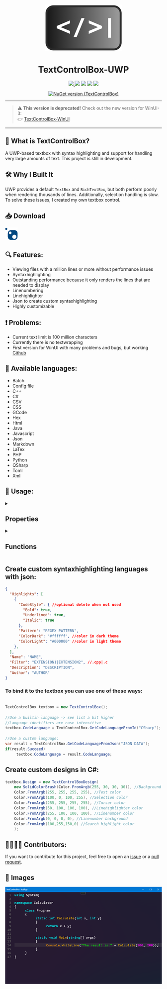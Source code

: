 <div align="center">
  <img src="images/Icon1.png" height="150px" width="auto">
  <h1>TextControlBox-UWP</h1>
</div>

<div align="center">
  <a href="https://www.microsoft.com/store/productId/9NWL9M9JPQ36">
    <img src="https://img.shields.io/badge/Download demo App-Microsoft%20Store-brightgreen?style=flat">
  </a>
  <img src="https://img.shields.io/github/issues/FrozenAssassine/TextControlBox-UWP.svg?style=flat">
  <img src="https://img.shields.io/github/issues-closed/FrozenAssassine/TextControlBox-UWP.svg">
  <img src="https://img.shields.io/github/stars/FrozenAssassine/TextControlBox-UWP.svg">
  <img src="https://img.shields.io/github/repo-size/FrozenAssassine/TextControlBox-UWP">
  
  <br>

  [![NuGet version (TextControlBox)](https://img.shields.io/nuget/v/TextControlBox.JuliusKirsch)](https://www.nuget.org/packages/TextControlBox.JuliusKirsch)
</div>

---

> ⚠️ **This version is deprecated!** Check out the new version for WinUI-3:  
> 👉 [TextControlBox-WinUI](https://github.com/FrozenAssassine/TextControlBox-WinUI)

---

## 🤔 What is TextControlBox?
A UWP-based textbox with syntax highlighting and support for handling very large amounts of text. This project is still in development.

## 🛠 Why I Built It
UWP provides a default `TextBox` and `RichTextBox`, but both perform poorly when rendering thousands of lines. Additionally, selection handling is slow. To solve these issues, I created my own textbox control.

## 📥 Download

<a href="https://www.nuget.org/packages/TextControlBox.JuliusKirsch">
  <img width="40" height="auto" src="https://raw.githubusercontent.com/devicons/devicon/master/icons/nuget/nuget-original.svg"/>
</a>

## 🔍 Features:
- Viewing files with a million lines or more without performance issues
- Syntaxhighlighting
- Outstanding performance because it only renders the lines that are needed to display
- Linenumbering
- Linehighlighter
- Json to create custom syntaxhighlighting
- Highly customizable


## ❗ Problems:
- Current text limit is 100 million characters
- Currently there is no textwrapping
- First version for WinUI with many problems and bugs, but working [Github](https://github.com/FrozenAssassine/TextControlBox-WinUI/)

## 🚩 Available languages:
- Batch
- Config file
- C++
- C#
- CSV
- CSS
- GCode
- Hex
- Html
- Java
- Javascript
- Json
- Markdown
- LaTex
- PHP
- Python
- QSharp
- Toml
- Xml

## 🚀 Usage:

<details><summary><h2>Properties</h2></summary> 
 
 ```
- ScrollBarPosition (get/set)
- CharacterCount (get)
- NumberOfLines (get)
- CurrentLineIndex (get)
- SelectedText (get/set)
- SelectionStart (get/set)
- SelectionLength (get/set)
- ContextFlyoutDisabled (get/set)
- ContextFlyout (get/set)
- CursorSize (get/set)
- ShowLineNumbers (get/set)
- ShowLineHighlighter (get/set)
- ZoomFactor (get/set)
- IsReadonly (get/set)
- Text (get/set)
- RenderedFontSize (get)
- FontSize (get/set)
- FontFamily (get/set)
- Cursorposition (get/set)
- SpaceBetweenLineNumberAndText (get/set)
- LineEnding (get/set)
- SyntaxHighlighting (get/set)
- CodeLanguage (get/set)
- RequestedTheme (get/set)
- Design (get/set)
- static CodeLanguages (get/set) 
- VerticalScrollSensitivity (get/set)
- HorizontalScrollSensitivity (get/set)
- VerticalScroll (get/set)
- HorizontalScroll (get/set)
- CornerRadius (get/set)
- UseSpacesInsteadTabs (get/set)
- NumberOfSpacesForTab (get/set)
  ```
</details>
<details>
  <summary><h2>Functions</h2></summary>
 
  ```
- SelectLine(index)
- GoToLine(index)
- SetText(text)
- LoadText(text)
- Paste()
- Copy()
- Cut()
- GetText()
- SetSelection(start, length)
- SelectAll()
- ClearSelection()
- Undo()
- Redo()
- ScrollLineToCenter(line)
- ScrollOneLineUp()
- ScrollOneLineDown()
- ScrollLineIntoView(line)
- ScrollTopIntoView()
- ScrollBottomIntoView()
- ScrollPageUp()
- ScrollPageDown()
- GetLineContent(line)
- GetLinesContent(startline, count)
- SetLineContent(line, text)
- DeleteLine(line)
- AddLine(position, text)
- FindInText(pattern)
- SurroundSelectionWith(value)
- SurroundSelectionWith(value1, value2)
- DuplicateLine(line)
- FindInText(word, up, matchCase, wholeWord)
- ReplaceInText(word, replaceword, up, matchCase, wholeword)
- ReplaceAll(word, replaceword, up, matchCase, wholeword)
- static GetCodeLanguageFromJson(jsondata)
- static SelectCodeLanguageById(identifier)
- Unload()
- ClearUndoRedoHistory()
  ```
</details>

## Create custom syntaxhighlighting languages with json:
```json
{
  "Highlights": [
    {
      "CodeStyle": { //optional delete when not used
        "Bold": true, 
        "Underlined": true, 
        "Italic": true
      },
      "Pattern": "REGEX PATTERN",
      "ColorDark": "#ffffff", //color in dark theme
      "ColorLight": "#000000" //color in light theme
    },
  ],
  "Name": "NAME",
  "Filter": "EXTENSION1|EXTENSION2", //.cpp|.c
  "Description": "DESCRIPTION",
  "Author": "AUTHOR"
}  
```

### To bind it to the textbox you can use one of these ways:
```cs

TextControlBox textbox = new TextControlBox();

//Use a builtin language -> see list a bit higher
//Language identifiers are case intensitive
textbox.CodeLanguage = TextControlBox.GetCodeLanguageFromId("CSharp");

//Use a custom language:
var result = TextControlBox.GetCodeLanguageFromJson("JSON DATA");
if(result.Succeed)
     textbox.CodeLanguage = result.CodeLanguage; 
```

## Create custom designs in C#:
```cs
textbox.Design = new TextControlBoxDesign(
    new SolidColorBrush(Color.FromArgb(255, 30, 30, 30)), //Background brush
    Color.FromArgb(255, 255, 255, 255), //Text color
    Color.FromArgb(100, 0, 100, 255), //Selection color
    Color.FromArgb(255, 255, 255, 255), //Cursor color
    Color.FromArgb(50, 100, 100, 100), //Linehighlighter color
    Color.FromArgb(255, 100, 100, 100), //Linenumber color
    Color.FromArgb(0, 0, 0, 0), //Linenumber background
    Color.FromArgb(100,255,150,0) //Search highlight color
    );
```


## 👨‍👩‍👧‍👦 Contributors:
If you want to contribute for this project, feel free to open an <a href="https://github.com/FrozenAssassine/TextControlBox-UWP/issues/new">issue</a> or a <a href="https://github.com/FrozenAssassine/TextControlBox-UWP/pulls">pull request</a>.

## 📸 Images

<img src="images/image1.png">
